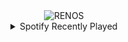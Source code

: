<div align="center">
<picture>
    <source media="(prefers-color-scheme: dark)" srcset="https://i.ibb.co/0RzktY15/output-gif.gif">
    <source media="(prefers-color-scheme: light)" srcset="https://i.ibb.co/0RzktY15/output-gif.gif">
    <img alt="RENOS" src="https://i.ibb.co/0RzktY15/output-gif.gif">
</picture>
<details>
<summary>Spotify Recently Played</summary>
<img src="https://spotify-recently-played-readme.vercel.app/api?user=31d6d6zerc5ct6kck32na2ozsqf4&unique=1&width=400" alt="Spotify" />
</details>
</div>

<!-- Image deletion URL: https://ibb.co/jPjdR3qt/5c8930de4ac0566f8f3b10cf5795e156 -->
